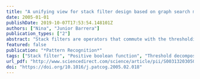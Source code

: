 ```yaml
---
title: "A unifying view for stack filter design based on graph search methods"
date: 2005-01-01
publishDate: 2019-10-07T17:53:54.148101Z
authors: ["Nina", "Junior Barrera"]
publication_types: ["2"]
abstract: "Stack filters are operators that commute with the thresholding operation, i.e., thresholding a signal, applying the binary filter on each thresholded binary signals, and then summing up (stacking) the results yields the same result as applying the multi-level (gray-scale) filter on the original signal. Several approaches for designing optimal stack filters from training data, where optimality is characterized in terms of costs based on input–output joint observations, have been proposed. This work considers stack filter design from training data under a general statistical framework developed in the context of morphological image operator design. This framework (1) provides a common point of view for distinct design approaches, being useful for comparative analysis or for emphasizing differences, (2) clearly answers the issue of why binary signals from different threshold levels, although following distinct distributions, can be pooled together in the cost estimation process, and (3) helps to show that several stack filter design approaches based on lattice diagrams search methods share a common underlying formulation."
featured: false
publication: "*Pattern Recognition*"
tags: ["Stack filter", "Positive boolean function", "Threshold decomposition", "Mathematical morphology", "Filter design", "Boolean lattice", "Graph search methods"]
url_pdf: "http://www.sciencedirect.com/science/article/pii/S003132030500141X"
doi: "https://doi.org/10.1016/j.patcog.2005.02.018"
---
```


